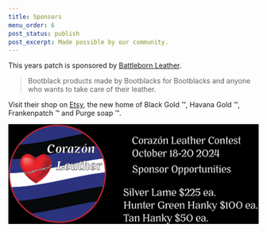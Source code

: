 ```yaml
---
title: Sponsors
menu_order: 6
post_status: publish
post_excerpt: Made possible by our community.
---
```


This years patch is sponsored by [Battleborn Leather](https://www.etsy.com/shop/Battlebornlthercare).

> Bootblack products made by Bootblacks for Bootblacks and anyone who wants to take care of their leather.

Visit their shop on [Etsy](https://www.etsy.com/shop/Battlebornlthercare), the new home of Black Gold &#8482;, Havana Gold &#8482;, Frankenpatch &#8482; and Purge soap &#8482;.

![Sponsorship opportunity](/_images/sponsor-2024.png "Sponsorship opportunity")
